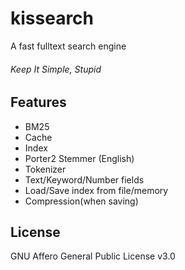 # kissearch
A fast fulltext search engine
###### Keep It Simple, Stupid
## Features
- BM25
- Cache
- Index
- Porter2 Stemmer (English)
- Tokenizer
- Text/Keyword/Number fields
- Load/Save index from file/memory
- Compression(when saving)
## License
GNU Affero General Public License v3.0